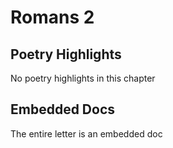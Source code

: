 # Romans 2

## Poetry Highlights

No poetry highlights in this chapter

## Embedded Docs

The entire letter is an embedded doc

